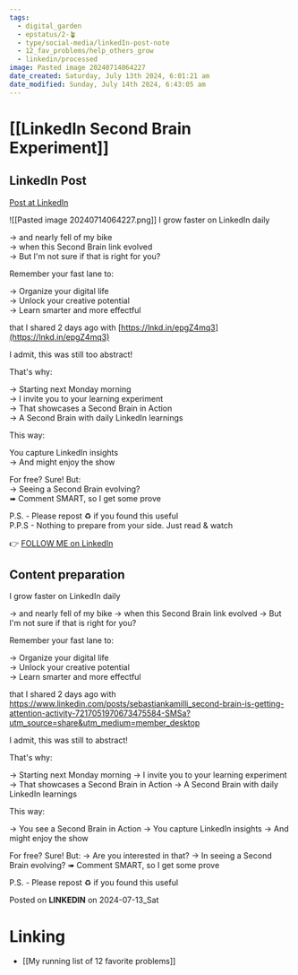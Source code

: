 ```yaml
---
tags:
  - digital_garden
  - epstatus/2-🪴
  - type/social-media/linkedIn-post-note
  - 12_fav_problems/help_others_grow
  - linkedin/processed
image: Pasted image 20240714064227
date_created: Saturday, July 13th 2024, 6:01:21 am
date_modified: Sunday, July 14th 2024, 6:43:05 am
---
```

# [[LinkedIn Second Brain Experiment]]
## LinkedIn Post
[Post at LinkedIn](https://www.linkedin.com/posts/sebastiankamilli_i-grow-faster-on-linkedin-daily-and-nearly-activity-7217756671920517120-ClPV?utm_source=share&utm_medium=member_desktop)

![[Pasted image 20240714064227.png]]
I grow faster on LinkedIn daily  
  
→ and nearly fell of my bike  
→ when this Second Brain link evolved  
→ But I'm not sure if that is right for you?  
  
Remember your fast lane to:  
  
→ Organize your digital life  
→ Unlock your creative potential  
→ Learn smarter and more effectful  
  
that I shared 2 days ago with [https://lnkd.in/epgZ4mq3](https://lnkd.in/epgZ4mq3)  
  
I admit, this was still too abstract!  
  
That's why:  
  
→ Starting next Monday morning  
→ I invite you to your learning experiment  
→ That showcases a Second Brain in Action  
→ A Second Brain with daily LinkedIn learnings  
  
This way:  
  
You capture LinkedIn insights  
→ And might enjoy the show  
  
For free? Sure! But:  
→ Seeing a Second Brain evolving?  
➠ Comment SMART, so I get some prove  
  
  
P.S. - Please repost ♻ if you found this useful  
P.P.S - Nothing to prepare from your side. Just read & watch


👉 [FOLLOW ME on LinkedIn](https://www.linkedin.com/comm/mynetwork/discovery-see-all?usecase=PEOPLE_FOLLOWS&followMember=sebastiankamilli)

## Content preparation
I grow faster on LinkedIn daily

→ and nearly fell of my bike
→ when this Second Brain link evolved
→ But I'm not sure if that is right for you?

Remember your fast lane to:

→ Organize your digital life  
→ Unlock your creative potential  
→ Learn smarter and more effectful

that I shared 2 days ago with https://www.linkedin.com/posts/sebastiankamilli_second-brain-is-getting-attention-activity-7217051970673475584-SMSa?utm_source=share&utm_medium=member_desktop

I admit, this was still to abstract! 

That's why:

→ Starting next Monday morning
→ I invite you to your learning experiment
→ That showcases a Second Brain in Action
→ A Second Brain with daily LinkedIn learnings

This way:

→ You see a Second Brain in Action
→ You capture LinkedIn insights 
→ And might enjoy the show 

For free? Sure! But:
→ Are you interested in that?
→ In seeing a Second Brain evolving?
➠ Comment SMART, so I get some prove


P.S. - Please repost ♻ if you found this useful

Posted on **LINKEDIN** on 2024-07-13_Sat
# Linking
+ [[My running list of 12 favorite problems]]